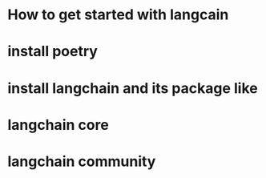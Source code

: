 # How to get started with langcain

# install poetry 
 
 # install langchain and its package like
 # langchain core
 # langchain community 